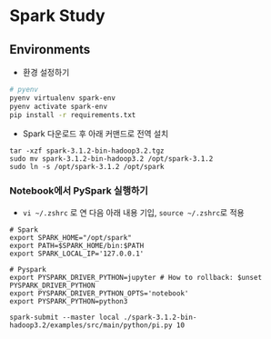# Spark Study

## Environments

- 환경 설정하기

```sh
# pyenv
pyenv virtualenv spark-env
pyenv activate spark-env
pip install -r requirements.txt
```

- Spark 다운로드 후 아래 커맨드로 전역 설치

```
tar -xzf spark-3.1.2-bin-hadoop3.2.tgz
sudo mv spark-3.1.2-bin-hadoop3.2 /opt/spark-3.1.2
sudo ln -s /opt/spark-3.1.2 /opt/spark
```

### Notebook에서 PySpark 실행하기

- `vi ~/.zshrc` 로 연 다음 아래 내용 기입, `source ~/.zshrc`로 적용

```
# Spark
export SPARK_HOME="/opt/spark"
export PATH=$SPARK_HOME/bin:$PATH
export SPARK_LOCAL_IP='127.0.0.1'

# Pyspark
export PYSPARK_DRIVER_PYTHON=jupyter # How to rollback: $unset PYSPARK_DRIVER_PYTHON
export PYSPARK_DRIVER_PYTHON_OPTS='notebook'
export PYSPARK_PYTHON=python3
```


```
spark-submit --master local ./spark-3.1.2-bin-hadoop3.2/examples/src/main/python/pi.py 10
```